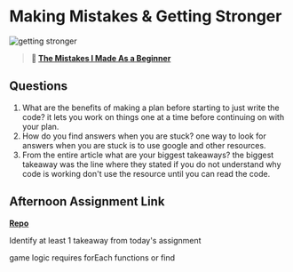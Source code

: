 # Making Mistakes & Getting Stronger

![getting stronger](https://bcw.blob.core.windows.net/public/img/lesson-images/js-bootcamp-logo.jpg)

> **📖 [The Mistakes I Made As a Beginner](https://codeworksacademy.com/fs-student-guide/resources/wk2/06-Coding-Mistakes)**

## Questions

1. What are the benefits of making a plan before starting to just write the code?
    it lets you work on things one at a time before continuing on with your plan.
2. How do you find answers when you are stuck?
    one way to look for answers when you are stuck is to use google and other resources.
3. From the entire article what are your biggest takeaways?
    the biggest takeaway was the line where they stated if you do not understand why code is working don't use the resource until you can read the code.
## Afternoon Assignment Link

**[Repo](https://github.com/juliopleon/boss-monster)**

Identify at least 1 takeaway from today's assignment

game logic requires forEach functions or find
